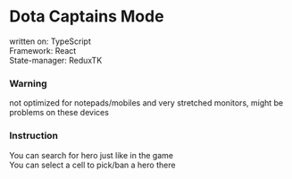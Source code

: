 # Dota Captains Mode

written on: TypeScript<br>
Framework: React<br>
State-manager: ReduxTK<br>

### Warning
not optimized for notepads/mobiles and very stretched monitors, might be problems on these devices

### Instruction
You can search for hero just like in the game <br>
You can select a cell to pick/ban a hero there <br>
